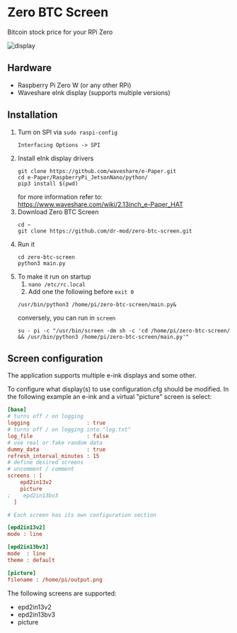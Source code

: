 # Zero BTC Screen
Bitcoin stock price for your RPi Zero

![display](display.jpg)

## Hardware
* Raspberry Pi Zero W (or any other RPi)
* Waveshare eInk display (supports multiple versions)

## Installation
1. Turn on SPI via `sudo raspi-config`
    ```
    Interfacing Options -> SPI
    ```
2. Install eInk display drivers
    ```
    git clone https://github.com/waveshare/e-Paper.git
    cd e-Paper/RaspberryPi_JetsonNano/python/
    pip3 install $(pwd)
    ```
    for more information refer to: https://www.waveshare.com/wiki/2.13inch_e-Paper_HAT
3. Download Zero BTC Screen
    ```
    cd ~
    git clone https://github.com/dr-mod/zero-btc-screen.git
    ```
4. Run it 
    ```
    cd zero-btc-screen
    python3 main.py
    ```
5. To make it run on startup
    1. `nano /etc/rc.local` 
    2. Add one the following before `exit 0`
    ```
    /usr/bin/python3 /home/pi/zero-btc-screen/main.py&
    ```
    conversely, you can run in `screen`
    ```
    su - pi -c "/usr/bin/screen -dm sh -c 'cd /home/pi/zero-btc-screen/ && /usr/bin/python3 /home/pi/zero-btc-screen/main.py'"
    ```

## Screen configuration

The application supports multiple e-ink displays and some other.

To configure what display(s) to use configuration.cfg should be modified.
In the following example an e-ink and a virtual "picture" screen is select:
```cfg
[base]
# turns off / on logging
logging                  : true
# turns off / on logging into "log.txt"
log_file                 : false
# use real or fake random data
dummy_data               : true
refresh_interval_minutes : 15
# define desired screens
# uncomment / comment
screens : [
    epd2in13v2
    picture
;    epd2in13bv3
  ]

# Each screen has its own configuration section

[epd2in13v2]
mode : line

[epd2in13bv3]
mode  : line
theme : default

[picture]
filename : /home/pi/output.png
```
The following screens are supported:
* epd2in13v2
* epd2in13bv3
* picture